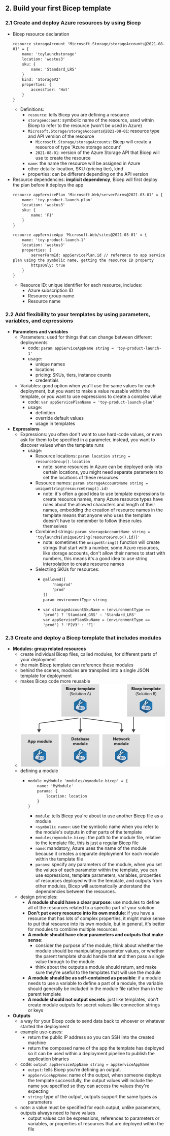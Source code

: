 ## 2. Build your first Bicep template
### 2.1 Create and deploy Azure resources by using Bicep
- Bicep resource declaration
    ```bicep
    resource storageAccount 'Microsoft.Storage/storageAccounts@2021-08-01' = {
        name: 'toylaunchstorage'
        location: 'westus3'
        sku: {
            name: 'Standard_LRS'
        }
        kind: 'StorageV2'
        properties: {
            accessTier: 'Hot'
        }
    }
    ```
    - Definitions:
        - `resource`: tells Bicep you are defining a resource
        - `storageAccount`: symbolic name of the resource, used within Bicep to refer to the resource (won't be used in Azure)
        - `Microsoft.Storage/storageAccounts@2021-08-01`: resource type and API version of the resource
            - `Microsoft.Storage/storageAccounts`: Bicep will create a resource of type 'Azure storage account'
            - `2021-08-01`: version of the Azure Storage API that Bicep will use to create the resource
        - `name`: the name the resource will be assigned in Azure
        - other details: location, SKU (pricing tier), kind
        - properties: can be different depending on the API version
- Resource dependencies: **implicit dependency**, Bicep will first deploy the plan before it deploys the app
    ```bicep
    resource appServicePlan 'Microsoft.Web/serverFarms@2021-03-01' = {
        name: 'toy-product-launch-plan'
        location: 'westus3'
        sku: {
            name: 'F1'
        }
    }
    ```
    ```bicep
    resource appServiceApp 'Microsoft.Web/sites@2021-03-01' = {
        name: 'toy-product-launch-1'
        location: 'westus3'
        properties: {
            serverFarmId: appServicePlan.id // reference to app service plan using the symbolic name, getting the resource ID property
            httpsOnly: true
        }
    }
    ```
    - Resource ID: unique identifier for each resource, includes:
        - Azure subscription ID
        - Resource group name
        - Resource name

### 2.2 Add flexibility to your templates by using parameters, variables, and expressions
- **Parameters and variables**
    - Parameters: used for things that can change between different deployments
        - code: `param appServiceAppName string = 'toy-product-launch-1'`
        - usage:
            - unique names
            - locations
            - pricing: SKUs, tiers, instance counts
            - credentials
    - Variables: good option when you'll use the same values for each deployment, but you want to make a value reusable within the template, or you want to use expressions to create a complex value
        - code: `var appServicePlanName = 'toy-product-launch-plan'`
        - usage:
            - definition
            - override default values
            - usage in templates
- **Expressions**
    - Expressions: you often don't want to use hard-code values, or even ask for them to be specified in a parameter, instead, you want to discover values when the template runs
        - usage:
            - Resource locations: `param location string = resourceGroup().location`
                - note: some resources in Azure can be deployed only into certain locations, you might need separate parameters to set the locations of these resources
            - Resource names: `param storageAccountName string = uniqueString(resourceGroup().id)`
                - note: it's often a good idea to use template expressions to create resource names, many Azure resource types have rules about the allowed characters and length of their names, embedding the creation of resource names in the template means that anyone who uses the template doesn't have to remember to follow these rules themselves
            - Combined strings: `param storageAccountName string = 'toylaunch${uniqueString(resourceGroup().id)}'`
                - note: sometimes the `uniqueString()` function will create strings that start with a number, some Azure resources, like storage accounts, don't allow their names to start with numbers, this means it's a good idea to use string interpolation to create resource names
            - Selectiing SKUs for resources:
                - ```bicep
                  @allowed([
                      'nonprod'
                      'prod'
                  ])
                  param environmentType string
                  ```
                - ```bicep
                  var storageAccountSkuName = (environmentType == 'prod') ? 'Standard_GRS' : 'Standard_LRS'
                  var appServicePlanSkuName = (environmentType == 'prod') ? 'P2V3' : 'F1'
                  ```

### 2.3 Create and deploy a Bicep template that includes modules
- **Modules: group related resources**
    - create individual Bicep files, called modules, for different parts of your deployment
    - the main Bicep template can reference these modules
    - behind the scenes, modules are transpiled into a single JSON template for deployment
    - makes Bicep code more reusable
    - ![](assets/bicep-templates-modules.png)
    - defining a module
        - ```bicep
          module myModule 'modules/mymodule.bicep' = {
              name: 'MyModule'
              params: {
                  location: location
              }
          }
          ```
            - `module`: tells Bicep you're about to use another Bicep file as a module
            - `<symbolic name>`: use the symbolic name when you refer to the module's outputs in other parts of the template
            - `modules/mymodule.bicep`: the path to the module file, relative to the template file, this is just a regular Bicep file
            - `name`: mandatory, Azure uses the name of the module because it creates a separate deployment for each module within the template file
            - `params`: specify any parameters of the module, when you set the values of each parameter within the template, you can use expressions, template parameters, variables, properties of resources deployed within the template, and outputs from other modules, Bicep will automatically understand the dependencies between the resources.
    - design principles:
        - **A module should have a clear purpose**: use modules to define all of the resources related to a specific part of your solution
        - **Don't put every resource into its own module**: if you have a resource that has lots of complex properties, it might make sense to put that resource into its own module, but in general, it's better for modules to combine multiple resources
        - **A module should have clear parameters and outputs that make sense**: 
            - consider the purpose of the module, think about whether the module should be manipulating parameter values, or whether the parent template should handle that and then pass a single value through to the module. 
            - think about the outputs a module should return, and make sure they're useful to the templates that will use the module
        - **A module should be as self-contained as possible**: if a module needs to use a variable to define a part of a module, the variable should generally be included in the module file rather than in the parent template
        - **A module should not output secrets**: just like templates, don't create module outputs for secret values like connection strings or keys
- **Outputs**
    - a way for your Bicep code to send data back to whoever or whatever started the deployment
    - example use-cases: 
        - return the public IP address so you can SSH into the created machine
        - return the composed name of the app the template has deployed so it can be used within a deployment pipeline to publish the application binaries
    - code: `output appServiceAppName string = appServiceAppName`
        - `output`: tells Bicep you're defining an output.
        - `appServiceAppName`: name of the output, when someone deploys the template successfully, the output values will include the name you specified so they can access the values they're expecting
        - `string`: type of the output, outputs support the same types as parameters
    - note: a value must be specified for each output, unlike parameters, outputs always need to have values
        - output values can be expressions, references to parameters or variables, or properties of resources that are deployed within the file
